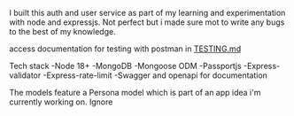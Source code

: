I built this auth and user service as part of my learning and experimentation with node and expressjs.
Not perfect but i made sure mot to write any bugs to the best of my knowledge. 


access documentation for testing with postman in [TESTING.md](https://github.com/ns-ekow/session-based-auth-service/blob/main/TESTING.md)

Tech stack
-Node 18+
-MongoDB
-Mongoose ODM
-Passportjs
-Express-validator
-Express-rate-limit
-Swagger and openapi for documentation

The models feature a Persona model which is part of an app idea i'm currently working on. Ignore
